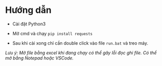 # Hướng dẫn

- Cài đặt Python3

- Mở cmd và chạy `pip install requests`

- Sau khi cài xong chỉ cần double click vào file `run.bat` và treo máy.

*Lưu ý: Mở file bằng excel khi đang chạy có thể gây lỗi đọc ghi file. Có thể mở bằng Notepad hoặc VSCode.*
